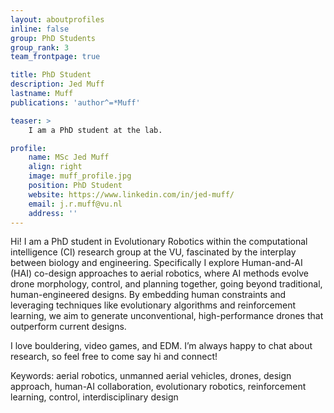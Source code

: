 ```yaml
---
layout: aboutprofiles
inline: false
group: PhD Students
group_rank: 3
team_frontpage: true

title: PhD Student
description: Jed Muff
lastname: Muff
publications: 'author^=*Muff'

teaser: >
    I am a PhD student at the lab.

profile:
    name: MSc Jed Muff
    align: right
    image: muff_profile.jpg
    position: PhD Student
    website: https://www.linkedin.com/in/jed-muff/
    email: j.r.muff@vu.nl
    address: ''
---
```


Hi! I am a PhD student in Evolutionary Robotics within the computational intelligence (CI) research group at the VU, fascinated by the interplay between biology and engineering. Specifically I explore Human-and-AI (HAI) co-design approaches to aerial robotics, where AI methods evolve drone morphology, control, and planning together, going beyond traditional, human-engineered designs. By embedding human constraints and leveraging techniques like evolutionary algorithms and reinforcement learning, we aim to generate unconventional, high-performance drones that outperform current designs.

I love bouldering, video games, and EDM. I’m always happy to chat about research, so feel free to come say hi and connect!

Keywords: aerial robotics, unmanned aerial vehicles, drones, design approach, human-AI collaboration, evolutionary robotics, reinforcement learning, control, interdisciplinary design